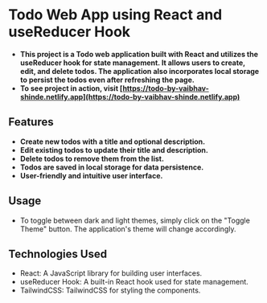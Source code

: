 # Todo Web App using React and useReducer Hook

- **This project is a Todo web application built with React and utilizes the useReducer hook for state management. It allows users to create, edit, and delete todos. The application also incorporates local storage to persist the todos even after refreshing the page.**
- **To see project in action, visit [https://todo-by-vaibhav-shinde.netlify.app](https://todo-by-vaibhav-shinde.netlify.app)**

## Features

- **Create new todos with a title and optional description.**
- **Edit existing todos to update their title and description.**
- **Delete todos to remove them from the list.**
- **Todos are saved in local storage for data persistence.**
- **User-friendly and intuitive user interface.**

## Usage

- To toggle between dark and light themes, simply click on the "Toggle Theme" button. The application's theme will change accordingly.

## Technologies Used

- React: A JavaScript library for building user interfaces.
- useReducer Hook: A built-in React hook used for state management.
- TailwindCSS: TailwindCSS for styling the components.
